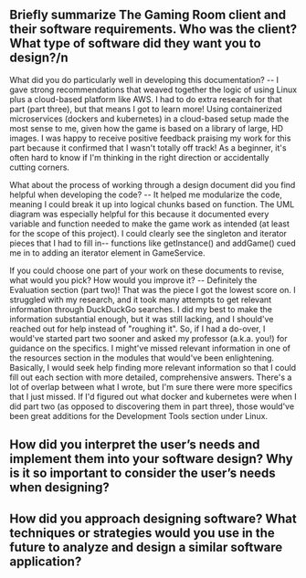 Briefly summarize The Gaming Room client and their software requirements. Who was the client? What type of software did they want you to design?/n
-- 

What did you do particularly well in developing this documentation?
-- I gave strong recommendations that weaved together the logic of using Linux plus a cloud-based platform like AWS. I had to do extra research for that part (part three), but that means I got to learn more! Using containerized microservices (dockers and kubernetes) in a cloud-based setup made the most sense to me, given how the game is based on a library of large, HD images. I was happy to receive positive feedback praising my work for this part because it confirmed that I wasn't totally off track! As a beginner, it's often hard to know if I'm thinking in the right direction or accidentally cutting corners.

What about the process of working through a design document did you find helpful when developing the code?
-- It helped me modularize the code, meaning I could break it up into logical chunks based on function. The UML diagram was especially helpful for this because it documented every variable and function needed to make the game work as intended (at least for the scope of this project). I could clearly see the singleton and iterator pieces that I had to fill in-- functions like getInstance() and addGame() cued me in to adding an iterator element in GameService.

If you could choose one part of your work on these documents to revise, what would you pick? How would you improve it?
-- Definitely the Evaluation section (part two)! That was the piece I got the lowest score on. I struggled with my research, and it took many attempts to get relevant information through DuckDuckGo searches. I did my best to make the information substantial enough, but it was still lacking, and I should've reached out for help instead of "roughing it". So, if I had a do-over, I would've started part two sooner and asked my professor (a.k.a. you!) for guidance on the specifics. I might've missed relevant information in one of the resources section in the modules that would've been enlightening. Basically, I would seek help finding more relevant information so that I could fill out each section with more detailed, comprehensive answers. There's a lot of overlap between what I wrote, but I'm sure there were more specifics that I just missed. If I'd figured out what docker and kubernetes were when I did part two (as opposed to discovering them in part three), those would've been great additions for the Development Tools section under Linux.

How did you interpret the user’s needs and implement them into your software design? Why is it so important to consider the user’s needs when designing?
-- 

How did you approach designing software? What techniques or strategies would you use in the future to analyze and design a similar software application?
-- 
